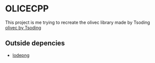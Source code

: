 # OLICECPP
This project is me trying to recreate the olivec library made by Tsoding  
[olivec by Tsoding](https://github.com/tsoding/olive.c)

## Outside depencies
- [lodepng](https://github.com/lvandeve/lodepng)